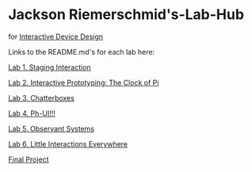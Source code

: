 # Jackson Riemerschmid's-Lab-Hub
for [Interactive Device Design](https://github.com/FAR-Lab/Developing-and-Designing-Interactive-Devices/)

Links to the README.md's for each lab here:

[Lab 1. Staging Interaction](https://github.com/jaxriemer/Interactive-Lab-Hub/blob/cc166c88782bce7a3f303388a0852655cc4dcd4e/Lab%201/README.md)

[Lab 2. Interactive Prototyping: The Clock of Pi](https://github.com/jaxriemer/Interactive-Lab-Hub/blob/Fall2022/Lab%202/README.md)

[Lab 3. Chatterboxes](https://github.com/jaxriemer/Interactive-Lab-Hub/blob/Fall2022/Lab%203/README.md)

[Lab 4. Ph-UI!!!](https://github.com/jaxriemer/Interactive-Lab-Hub/blob/5a82cba7bc1b0509230a89b47371e53afbaebd90/Lab%204/README.md)

[Lab 5. Observant Systems](https://github.com/jaxriemer/Interactive-Lab-Hub/blob/5a82cba7bc1b0509230a89b47371e53afbaebd90/Lab%205/README.md)

[Lab 6. Little Interactions Everywhere](https://github.com/jaxriemer/Interactive-Lab-Hub/blob/5a82cba7bc1b0509230a89b47371e53afbaebd90/Lab%206/README.md)

[Final Project](https://github.com/FAR-Lab/Developing-and-Designing-Interactive-Devices/blob/2021Fall/FinalProject.md)<!--[](Final%20Project/)-->

